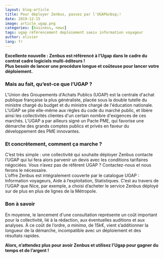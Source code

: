 ```yaml
---
layout: blog-article
title: Pour déployer Zenbus, passez par l'UGAP&nbsp;!
date: 2019-12-15
image: article_ugap.png
categories: [business, news]
tags: ugap référencement deploiement saeiv information voyageur
author: olivier
lang: fr
---
```


**Excellente nouvelle&nbsp;: Zenbus est référencé à l’Ugap dans le cadre du contrat cadre logiciels multi-éditeurs&nbsp;!<br>
Plus besoin de lancer une procédure longue et coûteuse pour lancer votre déploiement.**

### Mais au fait, qu’est-ce que l’UGAP&nbsp;?
L'Union des Groupements d'Achats Publics&nbsp;(UGAP) est la centrale d'achat publique française la plus généraliste, placée sous la double tutelle du ministre chargé du budget et du ministre chargé de l'éducation nationale.<br>
L'UGAP se plie elle-même aux règles du code du marché public, et libère ainsi les collectivités clientes d'un certain nombre d'exigences de ces marchés. L’UGAP a par ailleurs signé un Pacte PME, qui favorise une démarche des grands comptes publics et privés en faveur du développement des PME innovantes.


### Et concrètement, comment ça marche&nbsp;?
C’est très simple&nbsp;: une collectivité qui souhaite déployer Zenbus contacte l’UGAP qui lui fera alors parvenir un devis avec les conditions tarifaires négociées. Vous n’avez pas de référent UGAP&nbsp;? Contactez-nous et nous ferons le nécessaire.<br>
L’offre Zenbus est intégralement couverte par le catalogue UGAP&nbsp;: Information voyageurs, Aide à l’exploitation, Statistiques. C’est au travers de l’UGAP que Nice, par exemple, a choisi d’acheter le service Zenbus déployé sur de plus en plus de lignes de la Métropole.


### Bon à savoir
En moyenne, le lancement d'une consultation représente un coût important pour la collectivité, lié à la rédaction, aux éventuelles auditions et aux analyses. À ce coût de l’ordre, *a minima*, de 15k€, vient s’additionner la longueur de la démarche, incompatible avec un déploiement et des résultats rapides. <br>

**Alors, n’attendez plus pour avoir Zenbus et utilisez l’Ugap pour gagner du temps et de l’argent&nbsp;!**

